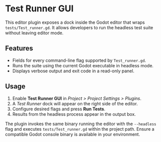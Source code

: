# Test Runner GUI

This editor plugin exposes a dock inside the Godot editor that wraps `tests/Test_runner.gd`.
It allows developers to run the headless test suite without leaving editor mode.

## Features
- Fields for every command-line flag supported by `Test_runner.gd`.
- Runs the suite using the current Godot executable in headless mode.
- Displays verbose output and exit code in a read-only panel.

## Usage
1. Enable **Test Runner GUI** in *Project > Project Settings > Plugins*.
2. A *Test Runner* dock will appear on the right side of the editor.
3. Configure desired flags and press **Run Tests**.
4. Results from the headless process appear in the output box.

The plugin invokes the same binary running the editor with the `--headless` flag and
executes `tests/Test_runner.gd` within the project path. Ensure a compatible Godot
console binary is available in your environment.
